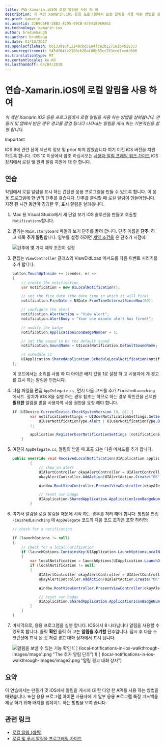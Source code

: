 ```yaml
---
title: 연습-Xamarin.iOS에 로컬 알림을 사용 하 여
description: 이 섹션 Xamarin.iOS 응용 프로그램에서 로컬 알림을 사용 하는 방법을 살펴봅니다. 만들기 및 앱에서 받은 경우 경고를 팝업 됩니다 나타내는 알림을 게시 하는 기본적인을 설명 합니다.
ms.prod: xamarin
ms.assetid: 32B9C6F0-2BB3-4295-99CB-A75418969A62
ms.technology: xamarin-ios
author: bradumbaugh
ms.author: brumbaug
ms.date: 03/18/2017
ms.openlocfilehash: bb133d16f12249cbd31e4fce2b227162b4b28333
ms.sourcegitcommit: 945df041e2180cb20af08b83cc703ecd1aedc6b0
ms.translationtype: MT
ms.contentlocale: ko-KR
ms.lasthandoff: 04/04/2018
---
```

# <a name="walkthrough---using-local-notifications-in-xamarinios"></a>연습-Xamarin.iOS에 로컬 알림을 사용 하 여

_이 섹션 Xamarin.iOS 응용 프로그램에서 로컬 알림을 사용 하는 방법을 살펴봅니다. 만들기 및 앱에서 받은 경우 경고를 팝업 됩니다 나타내는 알림을 게시 하는 기본적인을 설명 합니다._

> [!IMPORTANT]
> IOS 9에 관련 된이 섹션의 정보 및 prior 되지 않았습니다 여기 이전 iOS 버전을 지원 하도록 합니다. IOS 10 이상에서 참조 하십시오는 [사용자 알림 프레임 워크 가이드](~/ios/platform/user-notifications/index.md) iOS 장치에서 로컬 및 원격 알림 지원에 대 한 합니다.

## <a name="walkthrough"></a>연습

작업에서 로컬 알림을 표시 하는 간단한 응용 프로그램을 만들 수 있도록 합니다. 이 응용 프로그램에 한 번의 단추를 갖습니다. 단추를 클릭할 때 로컬 알림이 만들어집니다. 지정 된 시간 동안이 경과한 후, 표시 알림을 살펴봅니다.


1. Mac 용 Visual Studio에서 새 단일 보기 iOS 솔루션을 만들고 호출할 `Notifications`합니다.
1. 열기는 `Main.storyboard` 파일과 보기 단추를 끌어 합니다. 단추 이름을 **단추**, 하 고 제목 **추가 알림**합니다. 일부를 설정 하려면 [제약 조건을](~/ios/user-interface/designer/designer-auto-layout.md) 은 단추가 시점에: 

    ![](local-notifications-in-ios-walkthrough-images/image3.png "단추에 몇 가지 제약 조건이 설정")
1. 편집는 `ViewController` 클래스와 ViewDidLoad 메서드를 다음 이벤트 처리기를 추가 합니다.

    ```csharp
    button.TouchUpInside += (sender, e) =>
    {
        // create the notification
        var notification = new UILocalNotification();

        // set the fire date (the date time in which it will fire)
        notification.FireDate = NSDate.FromTimeIntervalSinceNow(60);

        // configure the alert
        notification.AlertAction = "View Alert";
        notification.AlertBody = "Your one minute alert has fired!";

        // modify the badge
        notification.ApplicationIconBadgeNumber = 1;

        // set the sound to be the default sound
        notification.SoundName = UILocalNotification.DefaultSoundName;

        // schedule it
        UIApplication.SharedApplication.ScheduleLocalNotification(notification);
    };
    ```

    이 코드에서는 소리를 사용 하 여 아이콘 배지 값을 1로 설정 하 고 사용자에 게 경고를 표시 하는 알림을 만듭니다.

1. 다음 파일을 편집 `AppDelegate.cs`, 먼저 다음 코드를 추가 `FinishedLaunching` 메서드. 장치가 iOS 8을 실행 하는 경우 참조는 하므로 하는 경우 확인란을 선택한 **필요한** 알림을 받을 사용자의 사용 권한을 요청 해야 합니다.

    ```csharp
    if (UIDevice.CurrentDevice.CheckSystemVersion (8, 0)) {
            var notificationSettings = UIUserNotificationSettings.GetSettingsForTypes (
                UIUserNotificationType.Alert | UIUserNotificationType.Badge | UIUserNotificationType.Sound, null
            );

            application.RegisterUserNotificationSettings (notificationSettings);
        }
    ```

1. 여전히 `AppDelegate.cs`, 알림의 받을 때 호출 되는 다음 메서드를 추가 합니다.

    ```csharp
    public override void ReceivedLocalNotification(UIApplication application, UILocalNotification notification)
            {
                // show an alert
                UIAlertController okayAlertController = UIAlertController.Create(notification.AlertAction, notification.AlertBody, UIAlertControllerStyle.Alert);
                okayAlertController.AddAction(UIAlertAction.Create("OK", UIAlertActionStyle.Default, null));

                Window.RootViewController.PresentViewController(okayAlertController, true, null);

                // reset our badge
                UIApplication.SharedApplication.ApplicationIconBadgeNumber = 0;
            }

    ```

1. 여기서 알림을 로컬 알림을 때문에 시작 하는 경우를 처리 해야 합니다. 방법을 편집 `FinishedLaunching` 에 `AppDelegate` 코드의 다음 코드 조각은 포함 하려면:


    ```csharp
    // check for a notification

    if (launchOptions != null)
    {
        // check for a local notification
        if (launchOptions.ContainsKey(UIApplication.LaunchOptionsLocalNotificationKey))
        {
            var localNotification = launchOptions[UIApplication.LaunchOptionsLocalNotificationKey] as UILocalNotification;
            if (localNotification != null)
            {
                UIAlertController okayAlertController = UIAlertController.Create(localNotification.AlertAction, localNotification.AlertBody, UIAlertControllerStyle.Alert);
                okayAlertController.AddAction(UIAlertAction.Create("OK", UIAlertActionStyle.Default, null));

                Window.RootViewController.PresentViewController(okayAlertController, true, null);

                // reset our badge
                UIApplication.SharedApplication.ApplicationIconBadgeNumber = 0;
            }
        }
    }

    ```

1. 마지막으로, 응용 프로그램을 실행 합니다. IOS에서 8 나타납니다 알림을 사용할 수 있도록 합니다. 클릭 **확인** 클릭 하 고는 **알림을 추가할** 단추입니다. 잠시 후 다음 스크린샷에 표시 된 것 처럼 경고 대화 상자에서 표시 됩니다.

    ![](local-notifications-in-ios-walkthrough-images/image0.png "알림을 보낼 수 있는 기능 확인") ![ ] (local-notifications-in-ios-walkthrough-images/image1.png "The 추가 알림 단추") ![ ] (local-notifications-in-ios-walkthrough-images/image2.png "알림 경고 대화 상자")

## <a name="summary"></a>요약

이 연습에서는 만들기 및 iOS에서 알림을 게시에 대 한 다양 한 API를 사용 하는 방법을 배웠습니다. 또한 응용 프로그램 아이콘 사용자에 게 일부 응용 프로그램 특정 피드백을 제공 하기 위해 배지를 업데이트 하는 방법을 보여 줍니다.


## <a name="related-links"></a>관련 링크

- [로컬 알림 (샘플)](https://developer.xamarin.com/samples/monotouch/LocalNotifications)
- [로컬 및 푸시 알림을 프로그래밍 가이드](https://developer.apple.com/library/prerelease/content/documentation/NetworkingInternet/Conceptual/RemoteNotificationsPG/)
